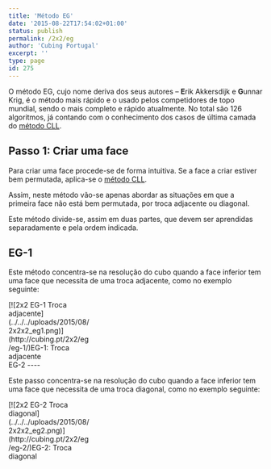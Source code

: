 ```yaml
---
title: 'Método EG'
date: '2015-08-22T17:54:02+01:00'
status: publish
permalink: /2x2/eg
author: 'Cubing Portugal'
excerpt: ''
type: page
id: 275
---
```

O método EG, cujo nome deriva dos seus autores – **E**rik Akkersdijk e **G**unnar Krig, é o método mais rápido e o usado pelos competidores de topo mundial, sendo o mais completo e rápido atualmente. No total são 126 algoritmos, já contando com o conhecimento dos casos de última camada do [método CLL](http://cubing.pt/2x2/cll/).

Passo 1: Criar uma face
-----------------------

Para criar uma face procede-se de forma intuitiva. Se a face a criar estiver bem permutada, aplica-se o [método CLL](http://cubing.pt/2x2/cll/).

Assim, neste método vão-se apenas abordar as situações em que a primeira face não está bem permutada, por troca adjacente ou diagonal.

Este método divide-se, assim em duas partes, que devem ser aprendidas separadamente e pela ordem indicada.

EG-1
----

Este método concentra-se na resolução do cubo quando a face inferior tem uma face que necessita de uma troca adjacente, como no exemplo seguinte:

<div class="wp-caption aligncenter" id="attachment_473" style="width: 160px">[![2x2 EG-1 Troca adjacente](../../../uploads/2015/08/2x2x2_eg1.png)](http://cubing.pt/2x2/eg/eg-1/)EG-1: Troca adjacente

</div>EG-2
----

Este passo concentra-se na resolução do cubo quando a face inferior tem uma face que necessita de uma troca diagonal, como no exemplo seguinte:

<div class="wp-caption aligncenter" id="attachment_474" style="width: 160px">[![2x2 EG-2 Troca diagonal](../../../uploads/2015/08/2x2x2_eg2.png)](http://cubing.pt/2x2/eg/eg-2/)EG-2: Troca diagonal

</div>